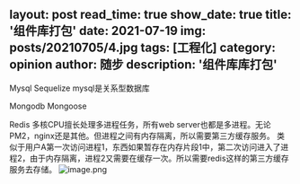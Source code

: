 layout: post
read_time: true
show_date: true
title: '组件库打包'
date: 2021-07-19
img: posts/20210705/4.jpg
tags: [工程化]
category: opinion
author: 随步
description: '组件库库打包'
---
Mysql Sequelize
mysql是关系型数据库

Mongodb Mongoose

Redis
多核CPU擅长处理多进程任务，所有web server也都是多进程。无论PM2，nginx还是其他。但进程之间有内存隔离，所以需要第三方缓存服务。
类似于用户A第一次访问进程1，东西如果暂存在内存片段1中，第二次访问进入了进程2，由于内存隔离，进程2又需要在缓存一次。所以需要redis这样的第三方缓存服务去存储。
![image.png](https://upload-images.jianshu.io/upload_images/6195923-2d2f0e0442c48f68.png?imageMogr2/auto-orient/strip%7CimageView2/2/w/1240)

